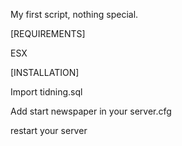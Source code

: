 
My first script, nothing special.

[REQUIREMENTS]
 
 ESX
 
 
[INSTALLATION]

Import tidning.sql

Add start newspaper in your server.cfg

restart your server
